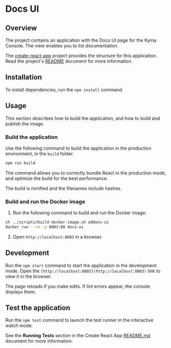 # Docs UI

## Overview

The project contains an application with the Docs UI page for the Kyma Console. The view enables you to list documentation.

The [create-react-app](https://github.com/facebook/create-react-app) project provides the structure for this application. Read the project's [README](https://github.com/facebook/create-react-app/tree/next/packages/react-scripts/template) document for more information.

## Installation

To install dependencies, run the `npm install` command.

## Usage

This section describes how to build the application, and how to build and publish the image.

### Build the application

Use the following command to build the application in the production environment, in the `build` folder:

```bash
npm run build
```

The command allows you to correctly bundle React in the production mode, and optimize the build for the best performance.

The build is minified and the filenames include hashes.

### Build and run the Docker image

1. Run the following command to build and run the Docker image:

``` bash
sh ../scripts/build-docker-image.sh addons-ui
docker run --rm -p 8003:80 docs-ui
```

2. Open `http://localhost:8003` in a browser.

## Development

Run the `npm start` command to start the application in the development mode.
Open the `[http://localhost:8003](http://localhost:8003)` link to view it in the browser.

The page reloads if you make edits.
If lint errors appear, the console displays them.

## Test the application

Run the `npm test` command to launch the test runner in the interactive watch mode.

See the **Running Tests** section in the Create React App [README.md](https://github.com/facebook/create-react-app/blob/master/packages/react-scripts/template/README.md#npm-test) document for more information.
